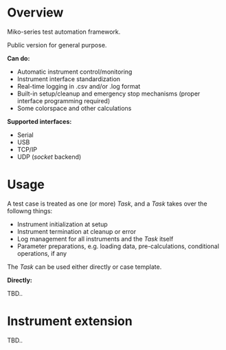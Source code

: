 # Overview
Miko-series test automation framework.

Public version for general purpose.

**Can do:**
* Automatic instrument control/monitoring
* Instrument interface standardization
* Real-time logging in .csv and/or .log format
* Built-in setup/cleanup and emergency stop mechanisms (proper interface programming required)
* Some colorspace and other calculations

**Supported interfaces:**
* Serial
* USB
* TCP/IP
* UDP (*socket* backend)


# Usage
A test case is treated as one (or more) *Task*, and a *Task* takes over the followng things:
* Instrument initialization at setup
* Instrument termination at cleanup or error
* Log management for all instruments and the *Task* itself
* Parameter preparations, e.g. loading data, pre-calculations, conditional operations, if any

The *Task* can be used either directly or case template.

**Directly:**


TBD..


# Instrument extension
TBD..
